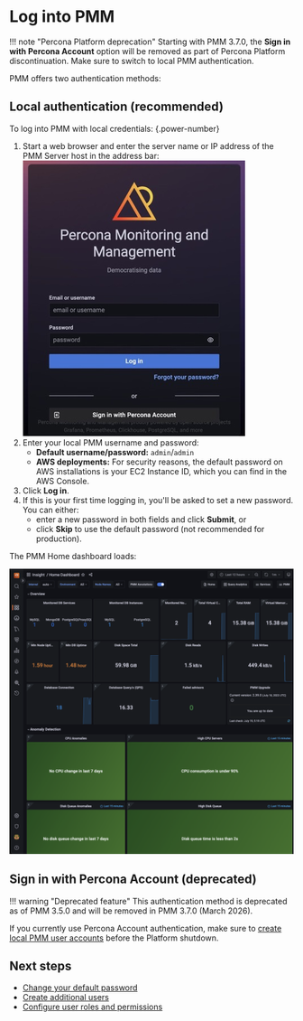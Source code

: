 # Log into PMM

!!! note "Percona Platform deprecation"
    Starting with PMM 3.7.0, the **Sign in with Percona Account** option will be removed as part of Percona Platform discontinuation. Make sure to switch to local PMM authentication.

PMM offers two authentication methods:

## Local authentication (recommended)

To log into PMM with local credentials:
{.power-number}

1. Start a web browser and enter the server name or IP address of the PMM Server host in the address bar: ![PMM Login](../../images/PMM_Login.jpg)
3. Enter your local PMM username and password:
   - **Default username/password:** `admin`/`admin` 
   - **AWS deployments:** For security reasons, the default password on AWS installations is your EC2 Instance ID, which you can find in the AWS Console.
4. Click **Log in**.
5. If this is your first time logging in, you'll be asked to set a new password. You can either:
   - enter a new password in both fields and click **Submit**, or
   - click **Skip** to use the default password (not recommended for production).

The PMM Home dashboard loads:

![PMM Home dashboard](../../images/PMM_Home_Dashboard.png)

## Sign in with Percona Account (deprecated)

!!! warning "Deprecated feature"
    This authentication method is deprecated as of PMM 3.5.0 and will be removed in PMM 3.7.0 (March 2026).

If you currently use Percona Account authentication, make sure to [create local PMM user accounts](../../admin/manage-users/add_users.html) before the Platform shutdown.


## Next steps

- [Change your default password](../../admin/security/change_password.html)
- [Create additional users](../../admin/manage-users/add_users.html)
- [Configure user roles and permissions](../../admin/roles/index.html)

